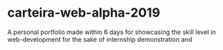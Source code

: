 # carteira-web-alpha-2019
A personal portfolio made within 6 days for showcasing the skill level in web-development for the sake of internship demonstration and 
